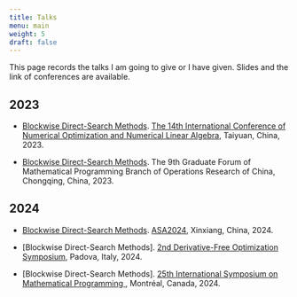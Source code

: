 ```yaml
---
title: Talks
menu: main
weight: 5
draft: false
---
```


This page records the talks I am going to give or I have given. Slides and the link of conferences are available.

## 2023

- [Blockwise Direct-Search Methods](/documents/ICNONLA2023.pdf). [The 14th International Conference of Numerical Optimization and Numerical Linear Algebra](http://lsec.cc.ac.cn/~icnonla23/), Taiyuan, China, 2023.

- [Blockwise Direct-Search Methods](/documents/9_th_Graduate_Forum.pdf). The 9th Graduate Forum of Mathematical Programming Branch of Operations Research of China, Chongqing, China, 2023.

## 2024

- [Blockwise Direct-Search Methods](/documents/ASA2024.pdf). [ASA2024](https://www.orsc.org.cn/wechat/article/detail?id=907),  Xinxiang, China, 2024.

- [Blockwise Direct-Search Methods]. [2nd Derivative-Free Optimization Symposium](https://sites.google.com/diag.uniroma1.it/dfos24/home), Padova, Italy, 2024.

- [Blockwise Direct-Search Methods]. [25th International Symposium on Mathematical Programming ](https://ismp2024.gerad.ca/), Montréal, Canada, 2024.

